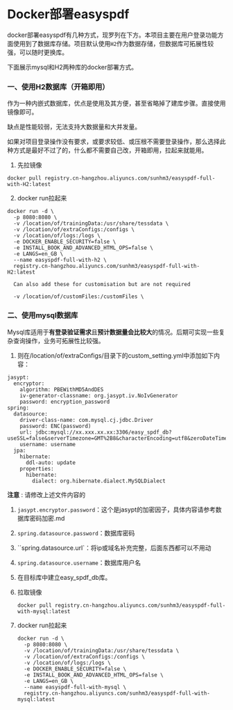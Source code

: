 # Docker部署easyspdf

docker部署easyspdf有几种方式，现罗列在下方。本项目主要在用户登录功能方面使用到了数据库存储。项目默认使用`H2`作为数据存储，但数据库可拓展性较强，可以随时更换库。



下面展示mysql和H2两种库的docker部署方式。

### 一、使用H2数据库（开箱即用）

作为一种内嵌式数据库，优点是使用及其方便，甚至省略掉了建库步骤。直接使用镜像即可。

缺点是性能较弱，无法支持大数据量和大并发量。

如果对项目登录操作没有要求，或要求较低、或压根不需要登录操作，那么选择此种方式是最好不过了的，什么都不需要自己改，开箱即用，拉起来就能用。

1. 先拉镜像

```
docker pull registry.cn-hangzhou.aliyuncs.com/sunhm3/easyspdf-full-with-H2:latest
```

2. docker run拉起来

```
docker run -d \
  -p 8080:8080 \
  -v /location/of/trainingData:/usr/share/tessdata \
  -v /location/of/extraConfigs:/configs \
  -v /location/of/logs:/logs \
  -e DOCKER_ENABLE_SECURITY=false \
  -e INSTALL_BOOK_AND_ADVANCED_HTML_OPS=false \
  -e LANGS=en_GB \
  --name easyspdf-full-with-h2 \
  registry.cn-hangzhou.aliyuncs.com/sunhm3/easyspdf-full-with-H2:latest

  Can also add these for customisation but are not required

  -v /location/of/customFiles:/customFiles \
```



### 二、使用mysql数据库

​	Mysql库适用于**有登录验证需求**且**预计数据量会比较大**的情况。后期可实现一些复杂查询操作，业务可拓展性比较强。

1. 则在/location/of/extraConfigs/目录下的custom_setting.yml中添加如下内容：

```
jasypt:
  encryptor:
    algorithm: PBEWithMD5AndDES
    iv-generator-classname: org.jasypt.iv.NoIvGenerator
    password: encryption_password
spring:
  datasource:
    driver-class-name: com.mysql.cj.jdbc.Driver
    password: ENC(password)
    url: jdbc:mysql://xx.xxx.xx.xx:3306/easy_spdf_db?useSSL=false&serverTimezone=GMT%2B8&characterEncoding=utf8&zeroDateTimeBehavior=convertToNull&useUnicode=true&allowPublicKeyRetrieval=true
    username: username
  jpa:
    hibernate:
      ddl-auto: update
    properties:
      hibernate:
        dialect: org.hibernate.dialect.MySQLDialect

```

**注意** : 请修改上述文件内容的

1. `jasypt.encryptor.password`：这个是jasypt的加密因子，具体内容请参考数据库密码加密.md
2. `spring.datasource.password`：数据库密码
3. ``spring.datasource.url`：将ip或域名补充完整，后面东西都可以不用动
4. `spring.datasource.username`：数据库用户名

2. 在目标库中建立easy_spdf_db库。

3. 拉取镜像

   ```
   docker pull registry.cn-hangzhou.aliyuncs.com/sunhm3/easyspdf-full-with-mysql:latest
   ```

4. docker run拉起来

   ```
   docker run -d \
     -p 8080:8080 \
     -v /location/of/trainingData:/usr/share/tessdata \
     -v /location/of/extraConfigs:/configs \
     -v /location/of/logs:/logs \
     -e DOCKER_ENABLE_SECURITY=false \
     -e INSTALL_BOOK_AND_ADVANCED_HTML_OPS=false \
     -e LANGS=en_GB \
     --name easyspdf-full-with-mysql \
     registry.cn-hangzhou.aliyuncs.com/sunhm3/easyspdf-full-with-mysql:latest
   ```

   


